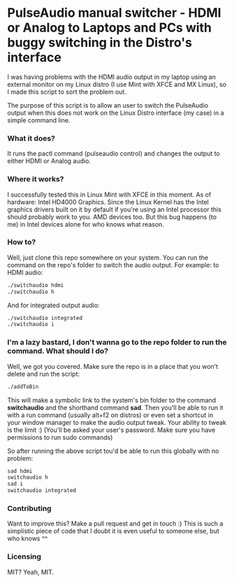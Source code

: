 # PulseAudio manual switcher - HDMI or Analog to Laptops and PCs with buggy switching in the Distro's interface
I was having problems with the HDMI audio output in my laptop using an external monitor on my Linux distro (I use Mint with XFCE and MX Linux), so I made this script to sort the problem out.

The purpose of this script is to allow an user to switch the PulseAudio output when this does not work on the Linux Distro interface (my case) in a simple command line. 

### What it does?
It runs the pactl command (pulseaudio control) and changes the output to either HDMI or Analog audio.

### Where it works?
I successfully tested this in Linux Mint with XFCE in this moment. 
As of hardware: Intel HD4000 Graphics. Since the Linux Kernel has the Intel graphics drivers built on it by default if you're using an Intel processor this should probably work to you. AMD devices too. 
But this bug happens (to me) in Intel devices alone for who knows what reason.

### How to?
Well, just clone this repo somewhere on your system.  You can run the command on the repo's folder to switch the audio output. 
For example: to HDMI audio:
```bash
./switchaudio hdmi
./switchaudio h
```
And for integrated  output audio:
```bash
./switchaudio integrated
./switchaudio i
```
### I'm a lazy bastard, I don't wanna go to the repo folder to run the command. What should I do?
Well, we got you covered. Make sure the repo is in a place that you won't delete and run the script:
```bash
./addToBin
```
This will make a symbolic link to the system's bin folder to the command **switchaudio** and the shorthand command **sad**. Then you'll be able to run it with a run command (usually alt+f2 on distros) or even set a shortcut in your window manager to make the audio output tweak. Your ability to tweak is the limit :)
(You'll be asked your user's password. Make sure you have permissions to run sudo commands)

So after running the above script tou'd be able to run this globally with no problem:

```bash
sad hdmi
switchaudio h
sad i
switchaudio integrated
```

### Contributing
Want to improve this? Make a pull request and get in touch :)
This is such a simplistic piece of code that I doubt it is even useful to someone else, but who knows ^^

### Licensing
MIT? Yeah, MIT.

